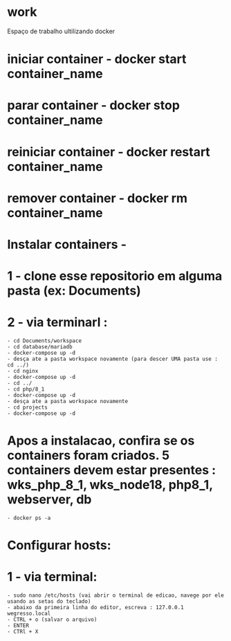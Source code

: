 # work
Espaço de trabalho ultilizando docker 

# iniciar container - docker start container_name
# parar container - docker stop container_name
# reiniciar container - docker restart container_name
# remover container - docker rm container_name

# Instalar containers - 

# 1 - clone esse repositorio em alguma pasta (ex: Documents)
# 2 - via terminarl : 
    - cd Documents/workspace
    - cd database/mariadb
    - docker-compose up -d
    - desça ate a pasta workspace novamente (para descer UMA pasta use : cd ../)
    - cd nginx
    - docker-compose up -d
    - cd ../
    - cd php/8_1
    - docker-compose up -d
    - desça ate a pasta workspace novamente
    - cd projects
    - docker-compose up -d
    
# Apos a instalacao, confira se os containers foram criados. 5 containers devem estar presentes : wks_php_8_1, wks_node18, php8_1, webserver, db
    - docker ps -a 

# Configurar hosts:
# 1 - via terminal:
    - sudo nano /etc/hosts (vai abrir o terminal de edicao, navege por ele usando as setas do teclado)
    - abaixo da primeira linha do editor, escreva : 127.0.0.1      wegresso.local
    - CTRL + o (salvar o arquivo)
    - ENTER
    - CTRl + X
